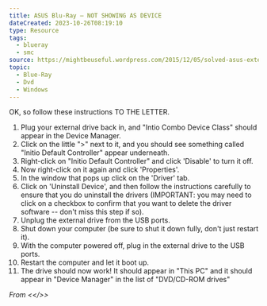 ```yaml
---
title: ASUS Blu-Ray – NOT SHOWING AS DEVICE
dateCreated: 2023-10-26T08:19:10
type: Resource
tags:
  - blueray
  - smc
source: https://mightbeuseful.wordpress.com/2015/12/05/solved-asus-external-blu-raydvd-external-drive-not-working-in-windows-10
topic:
  - Blue-Ray
  - Dvd
  - Windows
---
```

OK, so follow these instructions TO THE LETTER.
1.  Plug your external drive back in, and "Intio Combo Device Class" should appear in the Device Manager.
2.  Click on the little ">" next to it, and you should see something called "Initio Default Controller" appear underneath.
3.  Right-click on "Initio Default Controller" and click 'Disable' to turn it off.
4.  Now right-click on it again and click 'Properties'.
5.  In the window that pops up click on the 'Driver' tab.
6.  Click on 'Uninstall Device', and then follow the instructions carefully to ensure that you do uninstall the drivers (IMPORTANT: you may need to click on a checkbox to confirm that you want to delete the driver software -- don't miss this step if so).
7.  Unplug the external drive from the USB ports.
8.  Shut down your computer (be sure to shut it down fully, don't just restart it).
9.  With the computer powered off, plug in the external drive to the USB ports.
10. Restart the computer and let it boot up.
11. The drive should now work! It should appear in "This PC" and it should appear in "Device Manager" in the list of "DVD/CD-ROM drives"



*From <</>>*
